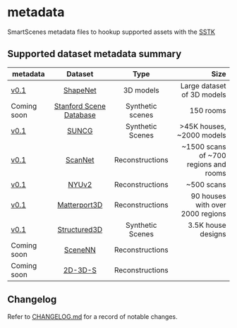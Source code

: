 # metadata
SmartScenes metadata files to hookup supported assets with the [SSTK](https://github.com/smartscenes/sstk)

## Supported dataset metadata summary

| metadata | Dataset       | Type       | Size |
| ------------- |:-------------:|:-------------:| -----:|
| [v0.1](data/shapenet) | [ShapeNet](www.shapenet.org)  | 3D models | Large dataset of 3D models |
| Coming soon |  [Stanford Scene Database](http://graphics.stanford.edu/projects/scenesynth/)    | Synthetic scenes      |  150 rooms |
| [v0.1](data/suncg) | [SUNCG](suncg.cs.princeton.edu) | Synthetic Scenes      |    >45K houses, ~2000 models |
| [v0.1](data/scannet) | [ScanNet](http://www.scan-net.org/)  | Reconstructions      | ~1500 scans of ~700 regions and rooms |
| [v0.1](data/nyuv2) | [NYUv2](https://cs.nyu.edu/~silberman/datasets/nyu_depth_v2.html)  | Reconstructions      | ~500 scans |
| [v0.1](data/matterport) | [Matterport3D](https://github.com/niessner/Matterport) | Reconstructions      |    90 houses with over 2000 regions |
| [v0.1](data/structured3d) | [Structured3D](https://structured3d-dataset.org/) | Synthetic Scenes      |    3.5K house designs |
| Coming soon | [SceneNN](http://people.sutd.edu.sg/~saikit/projects/sceneNN/) | Reconstructions | |
| Coming soon | [2D-3D-S](http://buildingparser.stanford.edu/dataset.html) | Reconstructions | |

## Changelog

Refer to [CHANGELOG.md](CHANGELOG.md) for a record of notable changes.
